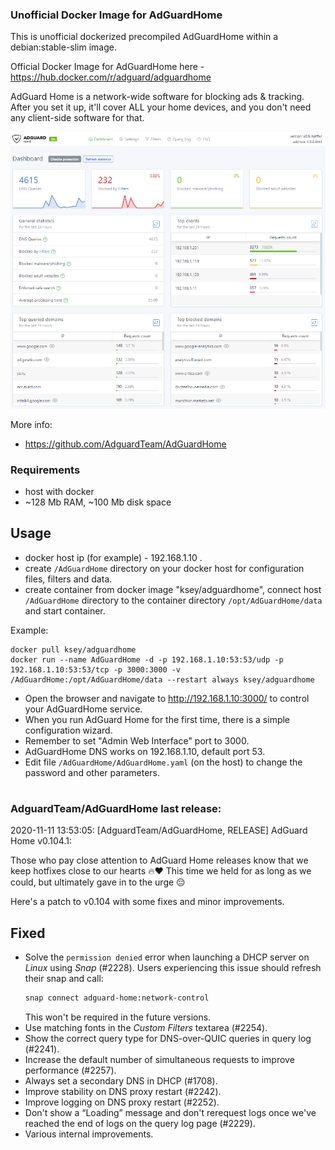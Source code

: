 ### Unofficial Docker Image for AdGuardHome
This is unofficial dockerized precompiled AdGuardHome within a debian:stable-slim image.

Official Docker Image for AdGuardHome here - https://hub.docker.com/r/adguard/adguardhome

AdGuard Home is a network-wide software for blocking ads & tracking. After you set it up, it'll cover ALL your home devices, and you don't need any client-side software for that.

![AdGuardHome](https://raw.githubusercontent.com/MrKsey/AdGuardHome/master/adh.PNG)

More info:
- https://github.com/AdguardTeam/AdGuardHome

### Requirements

* host with docker
* ~128 Mb RAM, ~100 Mb disk space 

## Usage

* docker host ip (for example) - 192.168.1.10 .
* create ```/AdGuardHome``` directory on your docker host for configuration files, filters and data.
* create container from docker image "ksey/adguardhome", connect host ```/AdGuardHome``` directory to the container directory ```/opt/AdGuardHome/data``` and start container.

Example:
```
docker pull ksey/adguardhome
docker run --name AdGuardHome -d -p 192.168.1.10:53:53/udp -p 192.168.1.10:53:53/tcp -p 3000:3000 -v /AdGuardHome:/opt/AdGuardHome/data --restart always ksey/adguardhome
```

* Open the browser and navigate to http://192.168.1.10:3000/ to control your AdGuardHome service.
* When you run AdGuard Home for the first time, there is a simple configuration wizard.
* Remember to set "Admin Web Interface" port to 3000.
* AdGuardHome DNS works on 192.168.1.10, default port 53.
* Edit file ```/AdGuardHome/AdGuardHome.yaml``` (on the host) to change the password and other parameters.

# #
### AdguardTeam/AdGuardHome last release:
2020-11-11 13:53:05: [AdguardTeam/AdGuardHome, RELEASE] AdGuard Home v0.104.1:

Those who pay close attention to AdGuard Home releases know that we keep hotfixes close to our hearts 🔥♥️ This time we held for as long as we could, but ultimately gave in to the urge 😔

Here's a patch to v0.104 with some fixes and minor improvements.

##  Fixed

 *  Solve the `permission denied` error when launching a DHCP server on *Linux* using *Snap* (#2228).  Users experiencing this issue should refresh their snap and call:
    ```sh
    snap connect adguard-home:network-control
    ```
    This won't be required in the future versions.
 *  Use matching fonts in the *Custom Filters* textarea (#2254).
 *  Show the correct query type for DNS-over-QUIC queries in query log (#2241).
 *  Increase the default number of simultaneous requests to improve performance (#2257).
 *  Always set a secondary DNS in DHCP (#1708).
 *  Improve stability on DNS proxy restart (#2242).
 *  Improve logging on DNS proxy restart (#2252).
 *  Don't show a “Loading” message and don't rerequest logs once we've reached the end of logs on the query log page (#2229).
 *  Various internal improvements.
